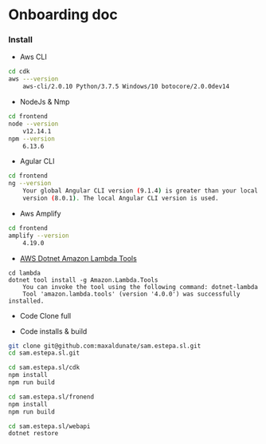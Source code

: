 # Onboarding doc

### Install

* Aws CLI
```bash
cd cdk
aws ---version
    aws-cli/2.0.10 Python/3.7.5 Windows/10 botocore/2.0.0dev14
```

* NodeJs & Nmp
```bash
cd frontend
node --version
    v12.14.1
npm --version
    6.13.6
```

* Agular CLI
```bash
cd frontend
ng --version
    Your global Angular CLI version (9.1.4) is greater than your local
    version (8.0.1). The local Angular CLI version is used.
```

* Aws Amplify
```bash
cd frontend
amplify --version
    4.19.0
```

* [AWS Dotnet Amazon Lambda Tools](https://github.com/aws/aws-extensions-for-dotnet-cli)
```
cd lambda
dotnet tool install -g Amazon.Lambda.Tools
    You can invoke the tool using the following command: dotnet-lambda
    Tool 'amazon.lambda.tools' (version '4.0.0') was successfully installed.
```

* Code
Clone full 

* Code installs & build
```bash
git clone git@github.com:maxaldunate/sam.estepa.sl.git
cd sam.estepa.sl.git

cd sam.estepa.sl/cdk
npm install
npm run build

cd sam.estepa.sl/fronend
npm install
npm run build

cd sam.estepa.sl/webapi
dotnet restore
```


